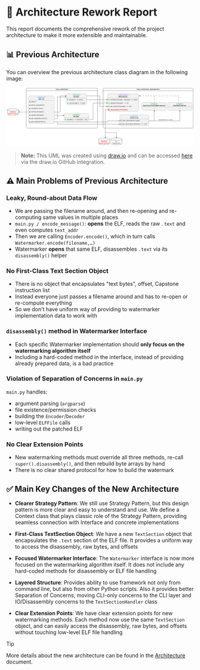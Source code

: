 # 🔄 Architecture Rework Report

This report documents the comprehensive rework of the project architecture to make it more extensible and maintainable.

## 📊 Previous Architecture

You can overview the previous architecture class diagram in the following image:

![Previous Architecture](./pics/Watermark_old.png)

> **Note:** This UML was created using [draw.io](https://app.diagrams.net/) and can be accessed [here](./drawio/Watermark_old.drawio) via the draw.io GitHub integration.

## ⚠️ Main Problems of Previous Architecture

### Leaky, Round-about Data Flow

- We are passing the filename around, and then re-opening and re-computing same values in multiple places
- `main.py / encode_message()`: **opens** the ELF, reads the raw `.text` and even computes `text_addr`
- Then we are calling `Encoder.encode()`, which in turn calls `Watermarker.encode(filename,…)`
- Watermarker **opens** that same ELF, disassembles `.text` via its `disassembly()` helper

### No First-Class Text Section Object

- There is no object that encapsulates "text bytes", offset, Capstone instruction list
- Instead everyone just passes a filename around and has to re-open or re-compute everything
- So we don't have uniform way of providing to watermarker implementation data to work with

### `disassembly()` method in Watermarker Interface

- Each specific Watermarker implementation should **only focus on the watermarking algorithm itself**
- Including a hard-coded method in the interface, instead of providing already prepared data, is a bad practice

### Violation of Separation of Concerns in `main.py`

`main.py` handles:

- argument parsing (`argparse`)
- file existence/permission checks
- building the `Encoder`/`Decoder`
- low-level `ELFFile` calls
- writing out the patched ELF

### No Clear Extension Points

- New watermarking methods must override all three methods, re-call `super().disassembly()`, and then rebuild byte arrays by hand
- There is no clear shared protocol for how to build the watermark

## ✅ Main Key Changes of the New Architecture

- **Clearer Strategy Pattern**: We still use Strategy Pattern, but this design pattern is more clear and easy to understand and use. We define a Context class that plays classic role of the Strategy Pattern, providing seamless connection with Interface and concrete implementations

- **First-Class TextSection Object**: We have a new `TextSection` object that encapsulates the `.text` section of the ELF file. It provides a uniform way to access the disassembly, raw bytes, and offsets

- **Focused Watermarker Interface**: The `Watermarker` interface is now more focused on the watermarking algorithm itself. It does not include any hard-coded methods for disassembly or ELF file handling

- **Layered Structure**: Provides ability to use framework not only from command line, but also from other Python scripts. Also it provides better Separation of Concerns, moving CLI-only concerns to the CLI layer and IO/Disassembly concerns to the `TextSectionHandler` class

- **Clear Extension Points**: We have clear extension points for new watermarking methods. Each method now use the same `TextSection` object, and can easily access the disassembly, raw bytes, and offsets without touching low-level ELF file handling

> [!TIP]
> More details about the new architecture can be found in the [Architecture](./Architecture.md) document.
